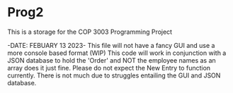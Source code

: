 # Prog2
This is a storage for the COP 3003 Programming Project

-DATE: FEBUARY 13 2023-
This file will not have a fancy GUI and use a more console based format (WIP) 
This code will work in conjunction with a JSON database to hold the 'Order' and NOT the employee names as an array does it just fine. 
Please do not expect the New Entry to function currently. 
There is not much due to struggles entailing the GUI and JSON database. 
